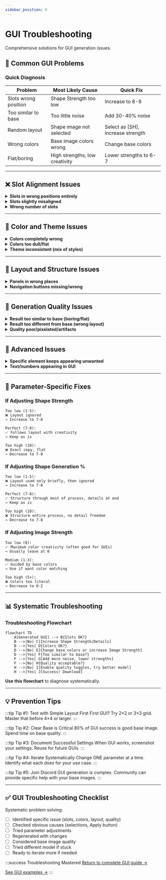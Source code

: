 ```yaml
---
sidebar_position: 6
---
```


# GUI Troubleshooting

Comprehensive solutions for GUI generation issues.

## 🔧 Common GUI Problems

### Quick Diagnosis

| Problem | Most Likely Cause | Quick Fix |
|---------|------------------|-----------|
| Slots wrong position | Shape Strength too low | Increase to 8-9 |
| Too similar to base | Too little noise | Add 30-40% noise |
| Random layout | Shape image not selected | Select as [SH], increase strength |
| Wrong colors | Base image colors wrong | Change base colors |
| Flat/boring | High strengths, low creativity | Lower strengths to 6-7 |

---

## ❌ Slot Alignment Issues

<details>
<summary><strong>Slots in wrong positions entirely</strong></summary>

**Problem:** 4×4 grid appears as 3×3, or slots scattered randomly

**Diagnosis:**
```
Shape not being followed
Shape Strength too low
Shape image unclear
```

**Solutions (try in order):**

**1. Increase Shape parameters:**
```yaml
Shape Strength: Current → 9
Shape Generation %: Current → 9
Shape Affected By Details: Current → 10
```

**2. Verify Shape image:**
```
- Selected as [SH]? (not [B])
- Clicked "Apply Selections"?
- Shape image has clear slots?
```

**3. Redraw base with clearer slots:**
```
Make slots bigger (20×20 instead of 18×18)
Higher contrast (darker slots on lighter background)
Remove decorations (keep only slots)
```

**4. Try different model version:**
```
v4 → try v7
Elite v2 → try hq boosted v3
```

</details>

<details>
<summary><strong>Slots slightly misaligned</strong></summary>

**Problem:** Slots exist but 1-2 pixels off from correct 18-pixel grid

**Solutions:**

**1. Increase precision:**
```yaml
Shape Strength: 7 → 8
Shape Affected By Details: 8 → 10
Force Flat Slot: 5 → 7 (v4 models)
```

**2. Redraw base with pixel precision:**
```
Use Photopea grid (View → Grid)
Set grid to 18×18
Snap slots to grid perfectly
```

**3. Accept and manually adjust:**
```
Use AI result as base
Open in Photopea
Move slots 1-2 pixels manually
Export final version
```

</details>

<details>
<summary><strong>Wrong number of slots</strong></summary>

**Problem:** Asked for 4×4 (16 slots), got 3×3 (9 slots)

**Solutions:**

**1. Make slots more obvious in base:**
```
Draw all 16 slots clearly
Larger size (20×20)
High contrast
Label with numbers if needed
```

**2. More specific prompt:**
```
"gui with exactly 4x4 grid of 16 slots"
"gui with 4 slots across and 4 slots down"
```

**3. Use Preset GUI (if available):**
```
Some v4+ models have preset templates
Select "4×4 grid" preset
```

</details>

---

## 🎨 Color and Theme Issues

<details>
<summary><strong>Colors completely wrong</strong></summary>

**Problem:** Asked for brown wood, got blue tech

**Solutions:**

**1. Change base image colors:**
```
Open base in Photopea
Paint over with correct colors
Re-export
Re-upload
Regenerate
```

**2. Increase Image Strength:**
```
Current: 0
New: 2-3
```

**3. More specific color prompt:**
```
"warm brown wooden medieval shop gui"
Instead of: "shop gui"
```

</details>

<details>
<summary><strong>Colors too dull/flat</strong></summary>

**Problem:** GUI looks washed out, gray

**Solutions:**

**1. Use brighter base colors:**
```
Open base in Photopea
Adjust: Image → Adjustments → Hue/Saturation
Increase saturation: +20-30
```

**2. Add color variety to base:**
```
Not all gray - add browns, tans, accents
Mix colors in base
```

**3. Prompt for vibrancy:**
```
"colorful minecraft shop gui"
"vibrant medieval shop"
```

</details>

<details>
<summary><strong>Theme inconsistent (mix of styles)</strong></summary>

**Problem:** Medieval GUI has futuristic elements

**Solutions:**

**1. Reinforce theme in prompt:**
```
"medieval shop gui, traditional design only, no modern elements"
```

**2. Theme-appropriate base:**
```
Make base look medieval (browns, stone colors)
Not modern (no blues, no tech shapes)
```

**3. Add exclusions:**
```
"medieval wooden shop, no technology, no futuristic elements"
```

</details>

---

## 📐 Layout and Structure Issues

<details>
<summary><strong>Panels in wrong places</strong></summary>

**Problem:** Shop panel at bottom instead of top

**Solutions:**

**1. Increase Shape Strength:**
```
7 → 9 (forces layout more)
```

**2. Clearer base structure:**
```
More obvious panel separation
Higher contrast between panels
Thicker borders between sections
```

**3. Verify Shape image:**
```
Shape selected as [SH]?
Clean version (no noise)?
Layout clearly visible?
```

</details>

<details>
<summary><strong>Navigation buttons missing/wrong</strong></summary>

**Problem:** No ← Home → buttons, or in wrong spot

**Solutions:**

**1. Draw buttons in base image:**
```
Simple arrow shapes
Home icon (house shape)
Clear positioning
```

**2. Mention in prompt:**
```
"gui with navigation arrows at bottom"
"gui with left arrow, home button, and right arrow"
```

**3. Add buttons manually after:**
```
Generate GUI
Add buttons in image editor
Easier than forcing AI sometimes
```

</details>

---

## 🔄 Generation Quality Issues

<details>
<summary><strong>Result too similar to base (boring/flat)</strong></summary>

**Problem:** Generated GUI looks exactly like your simple base drawing

**Causes:**
```
Too little noise
Shape Strength too high
Shape Generation % too high
Not enough AI creativity
```

**Solutions:**

**1. Add more noise:**
```
30-40% instead of 20%
More variation for AI
```

**2. Lower constraints:**
```yaml
Shape Strength: 9 → 7
Shape Generation %: 9 → 7
Image Strength: 2 → 0
```

**3. Simplify base:**
```
Remove decorations from base
Keep only essential structure
Let AI add decorations
```

</details>

<details>
<summary><strong>Result too different from base (wrong layout)</strong></summary>

**Problem:** AI ignored your layout completely

**Causes:**
```
Shape Strength too low
Shape not selected properly
Base too complex/unclear
```

**Solutions:**

**1. Increase Shape control:**
```yaml
Shape Strength: 5 → 8-9
Shape Generation %: 5 → 8
Shape Affected By Details: 5 → 9-10
```

**2. Verify selections:**
```
Shape selected as [SH]? ✓
Clicked "Apply Selections"? ✓
```

**3. Clearer base structure:**
```
Simpler layout
More obvious slots
High contrast panels
```

</details>

<details>
<summary><strong>Quality poor/pixelated/artifacts</strong></summary>

**Solutions:**

**1. Enable quality toggles:**
```
High Quality: On
Improve Composition: On
Improve Quality: On
```

**2. Try different model version:**
```
v4 → v7
Standard → Ultimate
Ultimate → Elite
```

**3. Higher Generation Precision:**
```
Precision: 2 → 3-4
```

</details>

---

## 🎯 Advanced Issues

<details>
<summary><strong>Specific element keeps appearing unwanted</strong></summary>

**Problem:** AI keeps adding torches when you don't want them

**Solutions:**

**1. Exclude in prompt:**
```
"shop gui without torches"
"shop gui, no flame elements"
```

**2. Remove from base:**
```
If base has similar elements, remove them
```

**3. Higher Text Accuracy:**
```
Raise to 8-9 (follows prompt more literally)
```

</details>

<details>
<summary><strong>Text/numbers appearing in GUI</strong></summary>

**Problem:** AI generates unreadable text in GUI

**Common:** AI cannot generate readable text.

**Solutions:**

**1. Ignore if decorative:**
```
If just texture, not meant to be read, OK
```

**2. Remove in post-processing:**
```
Open in Photopea
Paint over text areas
```

**3. Add real text after:**
```
Generate GUI
Add actual text in image editor
```

</details>

---

## 🔧 Parameter-Specific Fixes

### If Adjusting Shape Strength

```
Too low (1-5):
❌ Layout ignored
→ Increase to 7-8

Perfect (7-8):
✅ Follows layout with creativity
→ Keep as is

Too high (10):
❌ Exact copy, flat
→ Decrease to 7-8
```

### If Adjusting Shape Generation %

```
Too low (1-5):
❌ Layout used only briefly, then ignored
→ Increase to 7-8

Perfect (7-8):
✅ Structure through most of process, details at end
→ Keep as is

Too high (10):
❌ Structure entire process, no detail freedom
→ Decrease to 7-8
```

### If Adjusting Image Strength

```
Too low (0):
✅ Maximum color creativity (often good for GUIs)
→ Usually leave at 0

Medium (1-3):
✅ Guided by base colors
→ Use if want color matching

Too high (5+):
❌ Colors too literal
→ Decrease to 0-2
```

---

## 📊 Systematic Troubleshooting

### Troubleshooting Flowchart

```mermaid
flowchart TD
    A[Generated GUI] --> B{Slots OK?}
    B -->|No| C[Increase Shape Strength/Details]
    B -->|Yes| D{Colors OK?}
    D -->|No| E[Change base colors or increase Image Strength]
    D -->|Yes| F{Too similar to base?}
    F -->|Yes| G[Add more noise, lower strengths]
    F -->|No| H{Quality acceptable?}
    H -->|No| I[Enable quality toggles, try better model]
    H -->|Yes| J[Success! Download]
```

**Use this flowchart** to diagnose systematically.

---

## 💡 Prevention Tips

:::tip Tip #1: Test with Simple Layout First
First GUI? Try 2×2 or 3×3 grid. Master that before 4×4 or larger.
:::

:::tip Tip #2: Clear Base is Critical
80% of GUI success is good base image. Spend time on base quality.
:::

:::tip Tip #3: Document Successful Settings
When GUI works, screenshot your settings. Reuse for future GUIs.
:::

:::tip Tip #4: Iterate Systematically
Change ONE parameter at a time. Identify what each does for your use case.
:::

:::tip Tip #5: Join Discord
GUI generation is complex. Community can provide specific help with your base images.
:::

---

## ✅ GUI Troubleshooting Checklist

Systematic problem solving:

- [ ] Identified specific issue (slots, colors, layout, quality)
- [ ] Checked obvious causes (selections, Apply button)
- [ ] Tried parameter adjustments
- [ ] Regenerated with changes
- [ ] Considered base image quality
- [ ] Tried different model if stuck
- [ ] Ready to iterate more if needed

:::success Troubleshooting Mastered
[Return to complete GUI guide →](gui-complete-guide)

[See GUI examples →](gui-examples)
:::
